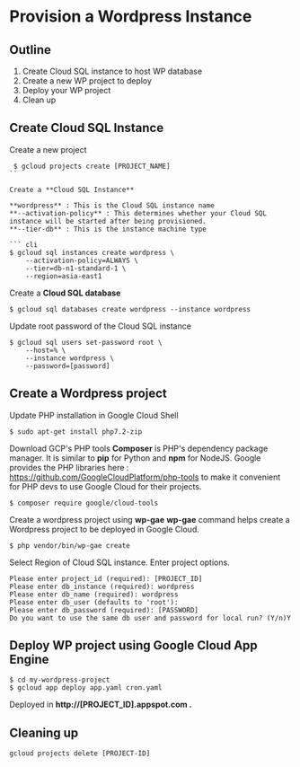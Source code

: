 # Provision a Wordpress Instance

## Outline

1. Create Cloud SQL instance to host WP database
2. Create a new WP project to deploy
3. Deploy your WP project
4. Clean up

## Create Cloud SQL Instance

Create a new project

``` cli
 $ gcloud projects create [PROJECT_NAME]
``

Create a **Cloud SQL Instance**

**wordpress** : This is the Cloud SQL instance name
**--activation-policy** : This determines whether your Cloud SQL instance will be started after being provisioned.
**--tier-db** : This is the instance machine type

``` cli
$ gcloud sql instances create wordpress \
    --activation-policy=ALWAYS \
    --tier=db-n1-standard-1 \
    --region=asia-east1
```

Create a **Cloud SQL database**

``` cli
$ gcloud sql databases create wordpress --instance wordpress 
```

Update root password of the Cloud SQL instance

``` cli
$ gcloud sql users set-password root \
    --host=% \
    --instance wordpress \
    --password=[password]
```

## Create a Wordpress project

Update PHP installation in Google Cloud Shell

``` cli
$ sudo apt-get install php7.2-zip
```

Download GCP's PHP tools
**Composer** is PHP's dependency package manager. It is similar to **pip** for Python and **npm** for NodeJS.
Google provides the PHP libraries here : <https://github.com/GoogleCloudPlatform/php-tools> to make it convenient for PHP devs to use Google Cloud for their projects.

``` cli
$ composer require google/cloud-tools
```

Create a wordpress project using **wp-gae**
**wp-gae** command helps create a Wordpress project to be deployed in Google Cloud.

``` cli
$ php vendor/bin/wp-gae create
```

Select Region of Cloud SQL instance.
Enter project options.

``` cli
Please enter project_id (required): [PROJECT_ID]
Please enter db_instance (required): wordpress
Please enter db_name (required): wordpress
Please enter db_user (defaults to 'root'):     
Please enter db_password (required): [PASSWORD]
Do you want to use the same db user and password for local run? (Y/n)Y
```

## Deploy WP project using Google Cloud App Engine

``` cli
$ cd my-wordpress-project
$ gcloud app deploy app.yaml cron.yaml
```

Deployed in **http://[PROJECT_ID].appspot.com .**

## Cleaning up

``` cli
gcloud projects delete [PROJECT-ID]
```